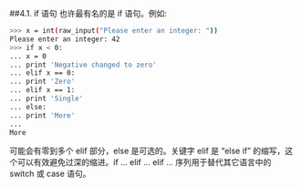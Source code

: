 ##4.1. if 语句
也许最有名的是 if 语句。例如:
```bash
>>> x = int(raw_input("Please enter an integer: "))
Please enter an integer: 42
>>> if x < 0:
... x = 0
... print 'Negative changed to zero'
... elif x == 0:
... print 'Zero'
... elif x == 1:
... print 'Single'
... else:
... print 'More'
...
More
```
可能会有零到多个 elif 部分，else 是可选的。关键字 elif 是 “else if” 的缩写，这个可以有效避免过深的缩进。if ... elif ... elif ... 序列用于替代其它语言中的 switch 或 case 语句。


